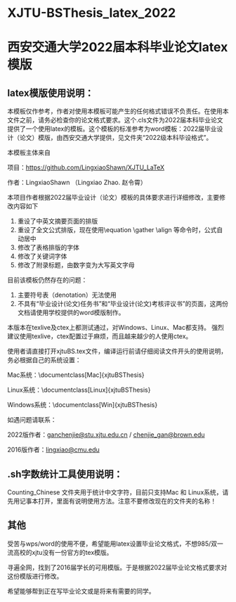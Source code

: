 # XJTU-BSThesis_latex_2022
# 西安交通大学2022届本科毕业论文latex模版

## latex模版使用说明：
 本模板仅作参考，作者对使用本模板可能产生的任何格式错误不负责任。在使用本文件之前，请务必检查你的论文格式要求。这个.cls文件为2022届本科毕业论文提供了一个使用latex的模板。这个模板的标准参考为word模板：2022届毕业设计（论文）模版，由西安交通大学提供，见文件夹“2022级本科毕设格式”。

 本模板主体来自

 项目：https://github.com/LingxiaoShawn/XJTU_LaTeX

 作者：LingxiaoShawn （Lingxiao Zhao. 赵令霄）

 本项目作者根据2022届毕业设计（论文）模板的具体要求进行详细修改，主要修改内容如下
 1. 重设了中英文摘要页面的排版
 2. 重设了全文公式排版，现在使用\equation \gather \align 等命令时，公式自动居中
 3. 修改了表格排版的字体
 4. 修改了关键词字体
 5. 修改了附录标题，由数字变为大写英文字母

 目前该模板仍然存在的问题：
 1. 主要符号表（denotation）无法使用
 2. 不具有“毕业设计(论文)任务书”和“毕业设计(论文)考核评议书”的页面，这两份文档请使用学校提供的word模版制作。

 本版本在texlive及ctex上都测试通过，对Windows、Linux、Mac都支持。
 强烈建议使用texlive，ctex配置过于麻烦，而且越来越少的人使用ctex。

 使用者请直接打开xjtuBS.tex文件，编译运行前请仔细阅读文件开头的使用说明，务必根据自己的系统设置：

 Mac系统：\documentclass[Mac]{xjtuBSThesis}

 Linux系统：\documentclass[Linux]{xjtuBSThesis}

 Windows系统：\documentclass[Win]{xjtuBSThesis}

 如遇问题请联系：

 2022版作者：ganchenjie@stu.xjtu.edu.cn / chenjie_gan@brown.edu
 
 2016版作者：lingxiao@cmu.edu

## .sh字数统计工具使用说明：
 Counting_Chinese 文件夹用于统计中文字符，目前只支持Mac 和 Linux系统，请先用记事本打开，里面有说明使用方法。注意不要修改现在的文件夹的名称！
 
## 其他
 受苦与wps/word的使用不便，希望能用latex设置毕业论文格式，不想985/双一流高校的xjtu没有一份官方的tex模版。

 寻遍全网，找到了2016届学长的可用模版。于是根据2022届毕业论文格式要求对这份模版进行修改。

 希望能够帮到正在写毕业论文或是将来有需要的同学。
